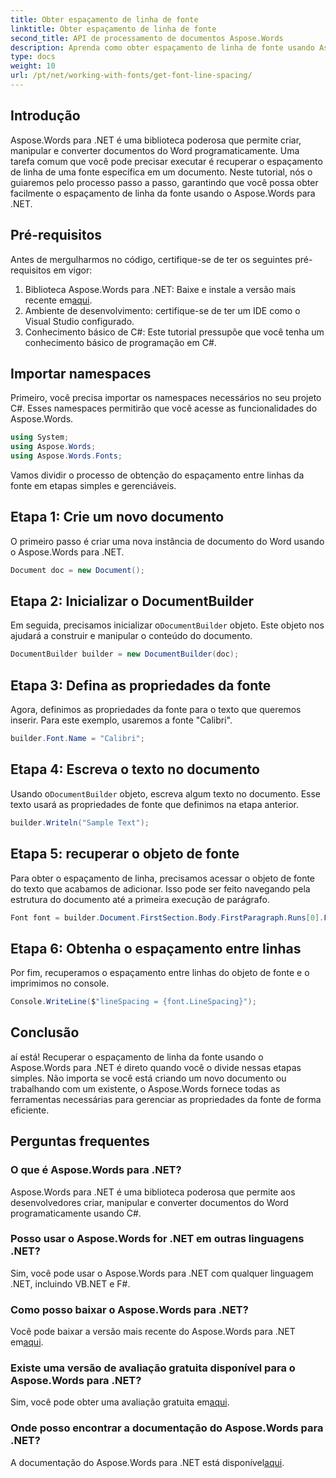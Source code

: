 ```yaml
---
title: Obter espaçamento de linha de fonte
linktitle: Obter espaçamento de linha de fonte
second_title: API de processamento de documentos Aspose.Words
description: Aprenda como obter espaçamento de linha de fonte usando Aspose.Words para .NET com este tutorial passo a passo. Perfeito para desenvolvedores.
type: docs
weight: 10
url: /pt/net/working-with-fonts/get-font-line-spacing/
---
```

## Introdução

Aspose.Words para .NET é uma biblioteca poderosa que permite criar, manipular e converter documentos do Word programaticamente. Uma tarefa comum que você pode precisar executar é recuperar o espaçamento de linha de uma fonte específica em um documento. Neste tutorial, nós o guiaremos pelo processo passo a passo, garantindo que você possa obter facilmente o espaçamento de linha da fonte usando o Aspose.Words para .NET. 

## Pré-requisitos

Antes de mergulharmos no código, certifique-se de ter os seguintes pré-requisitos em vigor:

1.  Biblioteca Aspose.Words para .NET: Baixe e instale a versão mais recente em[aqui](https://releases.aspose.com/words/net/).
2. Ambiente de desenvolvimento: certifique-se de ter um IDE como o Visual Studio configurado.
3. Conhecimento básico de C#: Este tutorial pressupõe que você tenha um conhecimento básico de programação em C#.

## Importar namespaces

Primeiro, você precisa importar os namespaces necessários no seu projeto C#. Esses namespaces permitirão que você acesse as funcionalidades do Aspose.Words.

```csharp
using System;
using Aspose.Words;
using Aspose.Words.Fonts;
```

Vamos dividir o processo de obtenção do espaçamento entre linhas da fonte em etapas simples e gerenciáveis.

## Etapa 1: Crie um novo documento

O primeiro passo é criar uma nova instância de documento do Word usando o Aspose.Words para .NET.

```csharp
Document doc = new Document();
```

## Etapa 2: Inicializar o DocumentBuilder

Em seguida, precisamos inicializar o`DocumentBuilder` objeto. Este objeto nos ajudará a construir e manipular o conteúdo do documento.

```csharp
DocumentBuilder builder = new DocumentBuilder(doc);
```

## Etapa 3: Defina as propriedades da fonte

Agora, definimos as propriedades da fonte para o texto que queremos inserir. Para este exemplo, usaremos a fonte "Calibri".

```csharp
builder.Font.Name = "Calibri";
```

## Etapa 4: Escreva o texto no documento

 Usando o`DocumentBuilder` objeto, escreva algum texto no documento. Esse texto usará as propriedades de fonte que definimos na etapa anterior.

```csharp
builder.Writeln("Sample Text");
```

## Etapa 5: recuperar o objeto de fonte

Para obter o espaçamento de linha, precisamos acessar o objeto de fonte do texto que acabamos de adicionar. Isso pode ser feito navegando pela estrutura do documento até a primeira execução de parágrafo.

```csharp
Font font = builder.Document.FirstSection.Body.FirstParagraph.Runs[0].Font;
```

## Etapa 6: Obtenha o espaçamento entre linhas

Por fim, recuperamos o espaçamento entre linhas do objeto de fonte e o imprimimos no console.

```csharp
Console.WriteLine($"lineSpacing = {font.LineSpacing}");
```

## Conclusão

aí está! Recuperar o espaçamento de linha da fonte usando o Aspose.Words para .NET é direto quando você o divide nessas etapas simples. Não importa se você está criando um novo documento ou trabalhando com um existente, o Aspose.Words fornece todas as ferramentas necessárias para gerenciar as propriedades da fonte de forma eficiente.

## Perguntas frequentes

### O que é Aspose.Words para .NET?
Aspose.Words para .NET é uma biblioteca poderosa que permite aos desenvolvedores criar, manipular e converter documentos do Word programaticamente usando C#.

### Posso usar o Aspose.Words for .NET em outras linguagens .NET?
Sim, você pode usar o Aspose.Words para .NET com qualquer linguagem .NET, incluindo VB.NET e F#.

### Como posso baixar o Aspose.Words para .NET?
 Você pode baixar a versão mais recente do Aspose.Words para .NET em[aqui](https://releases.aspose.com/words/net/).

### Existe uma versão de avaliação gratuita disponível para o Aspose.Words para .NET?
 Sim, você pode obter uma avaliação gratuita em[aqui](https://releases.aspose.com/).

### Onde posso encontrar a documentação do Aspose.Words para .NET?
 A documentação do Aspose.Words para .NET está disponível[aqui](https://reference.aspose.com/words/net/).